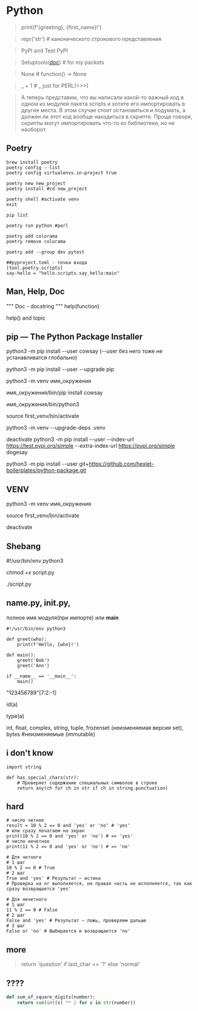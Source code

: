 Python
====

> print(f'{greeting}, {first_name}!')

> repr('str') # канонического строкового представления

> PyPI and Test PyPI

> Setuptools([doc](https://setuptools.pypa.io/en/latest/)) # for my packets

> None # function() -> None

>_ + 1 # _ just for PERL(>>>)

> А теперь представим, что вы написали какой-то важный код в одном из модулей пакета scripts и хотите его импортировать в другие места. В этом случае стоит остановиться и подумать, а должен ли этот код вообще находиться в скрипте. Проще говоря, скрипты могут импортировать что-то из библиотеки, но не наоборот.

Poetry
-----
```
brew install poetry
poetry config --list
poetry config virtualenvs.in-project true

poetry new new_project
poetry install #cd new_project

poetry shell #activate venv
exit

pip list

poetry run python #perl

poetry add colorama
poetry remove colorama

poetry add --group dev pytest

##pyproject.toml - точка входа
[tool.poetry.scripts]
say-hello = "hello.scripts.say_hello:main"
```

Man, Help, Doc 
-----------------------------------


""" Doc - docstring """
help(function)

help() and topic

pip — The Python Package Installer
--------------------

python3 -m pip install --user cowsay (--user без него тоже не устанавливатся глобально)

python3 -m pip install --user --upgrade pip

python3 -m venv имя_окружения

имя_окружения/bin/pip install cowsay

имя_окружения/bin/python3

source first_venv/bin/activate

python3 -m venv --upgrade-deps .venv

deactivate
python3 -m pip install --user --index-url https://test.pypi.org/simple --extra-index-url https://pypi.org/simple dogesay

python3 -m pip install --user git+https://github.com/hexlet-boilerplates/python-package.git

VENV
----

python3 -m venv имя_окружения

source first_venv/bin/activate

deactivate

Shebang
-------

#!/usr/bin/env python3

chmod +x script.py

./script.py

__name__.py, __init__.py,
-------- 
полное имя модуля(при импорте) или __main__
```
#!/usr/bin/env python3

def greet(who):
    print(f'Hello, {who}!')

def main():
    greet('Bob')
    greet('Ann')

if __name__ == '__main__':
    main()
```

"123456789"[7:2:-1]

id(a)

type(a)

int, float, complex, string, tuple, frozenset (неизменяемая версия set), bytes #неизменяемые (immutable)

## i don't know
```
import string

def has_special_chars(str):
    # Проверяет содержание специальных символов в строке
    return any(ch for ch in str if ch in string.punctuation)
```

## hard 
```
# число четное
result = 10 % 2 == 0 and 'yes' or 'no' # 'yes'
# или сразу печатаем на экран
print(10 % 2 == 0 and 'yes' or 'no') # => 'yes'
# число нечетное
print(11 % 2 == 0 and 'yes' or 'no') # => 'no'

# Для четного
# 1 шаг
10 % 2 == 0 # True
# 2 шаг
True and 'yes' # Результат — истина
# Проверка на or выполняется, но правая часть не исполняется, так как 
сразу возвращается 'yes'

# Для нечетного
# 1 шаг
11 % 2 == 0 # False
# 2 шаг
False and 'yes' # Результат — ложь, проверяем дальше
# 3 шаг
False or 'no' # Выбирается и возвращается 'no'
```

## more
> return 'question' if last_char == '?' else 'normal'

## ????
```python
def sum_of_square_digits(number):
    return sum(int(x) ** 2 for x in str(number))
```
